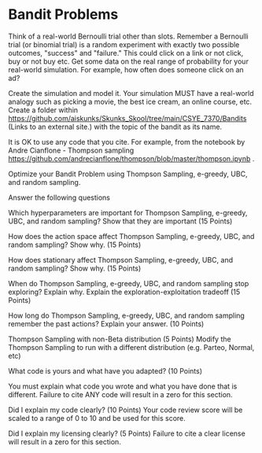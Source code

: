 # Bandit Problems

Think of a real-world Bernoulli trial other than slots. Remember a Bernoulli trial (or binomial trial) is a random experiment with exactly two possible outcomes, "success" and "failure." This could click on a link or not click, buy or not buy etc. Get some data on the real range of probability for your real-world simulation. For example, how often does someone click on an ad?

Create the simulation and model it. Your simulation MUST have a real-world analogy such as picking a movie, the best ice cream, an online course, etc. Create a folder within https://github.com/aiskunks/Skunks_Skool/tree/main/CSYE_7370/Bandits (Links to an external site.) with the topic of the bandit as its name.

It is OK to use any code that you cite.  For example, from the notebook by Andre Cianflone - Thompson sampling https://github.com/andrecianflone/thompson/blob/master/thompson.ipynb .

 

Optimize your Bandit Problem using Thompson Sampling, e-greedy, UBC, and random sampling.

Answer the following questions 

Which hyperparameters are important for Thompson Sampling, e-greedy, UBC, and random sampling? Show that they are important (15 Points) 

How does the action space affect Thompson Sampling, e-greedy, UBC, and random sampling? Show why. (15 Points) 

How does stationary affect Thompson Sampling, e-greedy, UBC, and random sampling? Show why. (15 Points) 

When do Thompson Sampling, e-greedy, UBC, and random sampling stop exploring? Explain why. Explain the exploration-exploitation tradeoff (15 Points) 

How long do Thompson Sampling, e-greedy, UBC, and random sampling remember the past actions? Explain your answer. (10 Points) 

Thompson Sampling with non-Beta distribution (5 Points) Modify the Thompson Sampling to run with a different distribution (e.g. Parteo, Normal, etc)

What code is yours and what have you adapted? (10 Points)

You must explain what code you wrote and what you have done that is different. Failure to cite ANY code will result in a zero for this section.

Did I explain my code clearly? (10 Points) Your code review score will be scaled to a range of 0 to 10 and be used for this score.

Did I explain my licensing clearly? (5 Points) Failure to cite a clear license will result in a zero for this section.



